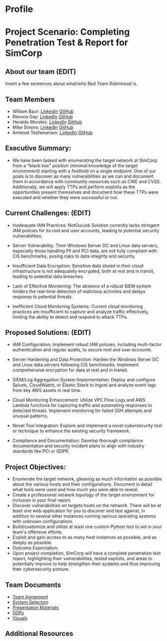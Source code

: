 # Profile

# Project Scenario: Completing Penetration Test & Report for SimCorp

## About our team (EDIT)

Insert a few sentences about what/who Red Team Robinhood is.

## Team Members 

- William Baur: [LinkedIn](https://www.linkedin.com/in/williamrbaur/) [GitHub](https://github.com/Wrbaur)
- Renona Gay: [LinkedIn](https://www.linkedin.com/in/renona-g-57935912a/) [GitHub](https://github.com/Foodisthebest)
- Heraldo Morales: [LinkedIn](https://www.linkedin.com/in/heraldo-morales/) [GitHub](https://github.com/HeraldoM332)
- Mike Sineiro: [LinkedIn](https://www.linkedin.com/in/michael-sineiro-4784b517b/) [GitHub](https://github.com/KrustyKode)
- Amleset Tesfamariam: [LinkedIn](https://www.linkedin.com/in/amleset-t/) [GitHub](https://github.com/AmlesetT)

## Executive Summary:

* We have been tasked with enumerating the target network at SimCorp from a "black box" position (minimal knowledge of the target environment) starting with a foothold on a single endpoint. One of our goals is to discover as many vulnerabilities as we can and document them in accordance with community resources such as CWE and CVSS. Additionally, we will apply TTPs and perform exploits as the opportunities present themselves and document how these TTPs were executed and whether they were successful or not.

## Current Challenges: (EDIT)

* Inadequate IAM Practices: NotOurJob Solution currently lacks stringent IAM policies for its root and user accounts, leading to potential security vulnerabilities.

* Server Vulnerability: Their Windows Server DC and Linux data servers, especially those handling PII and PCI data, are not fully compliant with CIS benchmarks, posing risks to data integrity and security.

* Insufficient Data Encryption: Sensitive data stored in their cloud infrastructure is not adequately encrypted, both at rest and in transit, leading to potential data breaches.

* Lack of Effective Monitoring: The absence of a robust SIEM system hinders the real-time detection of malicious activities and delays response to potential threats.

* Inefficient Cloud Monitoring Systems: Current cloud monitoring practices are insufficient to capture and analyze traffic effectively, limiting the ability to detect and respond to attack TTPs.

## Proposed Solutions: (EDIT)

* IAM Configuration: Implement robust IAM policies, including multi-factor authentication and regular audits, to secure root and user accounts.

* Server Hardening and Data Protection: Harden the Windows Server DC and Linux data servers following CIS benchmarks. Implement comprehensive encryption for data at rest and in transit.

* SIEM/Log Aggregation System Implementation: Deploy and configure Splunk, CloudWatch, or Elastic Stack to ingest and analyze event logs from key AWS assets in real time.

* Cloud Monitoring Enhancement: Utilize VPC Flow Logs and AWS Lambda functions for capturing traffic and automating responses to detected threats. Implement monitoring for failed SSH attempts and unusual patterns.

* Novel Tool Integration: Explore and implement a novel cybersecurity tool or technique to enhance the existing security framework.

* Compliance and Documentation: Develop thorough compliance documentation and security incident plans to align with industry standards like PCI or GDPR.

## Project Objectives:

* Enumerate the target network, gleaning as much information as possible about the various hosts and their configurations. Document in detail what tools were used and how much you were able to reveal.
* Create a professional network topology of the target environment for inclusion in your final report.
* Discover vulnerabilities on targets hosts on the network. There will be at least one web application for you to discover and test against, in addition to several other instances running various operating systems with unknown configurations.
* Build/customize and utilize at least one custom Python tool to aid in your team's offensive efforts.
* Exploit and gain access to as many host instances as possible, and as deeply as possible.
* Outcome Expectation:
* Upon project completion, SimCorp will have a complete penetration test report, highlighting their vulnerabilities, tested exploits, and areas to potentially improve to help strengthen their systems and thus improving their cybersecurity posture.

## Team Documents 

- [Team Agreement]()
- [System Selection]()
- [Presentation Materials]()
- [SOPs]()
- [Visuals]()

## Additional Resources 
